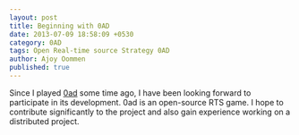 ```yaml
---
layout: post
title: Beginning with 0AD
date: 2013-07-09 18:58:09 +0530
category: 0AD
tags: Open Real-time source Strategy 0AD
author: Ajoy Oommen
published: true
---
```

Since I played [0ad](http://play0ad.com) some time ago, I have been looking forward to participate in its development. 0ad is an open-source RTS game. I hope to contribute significantly to the project and also gain experience working on a distributed project.